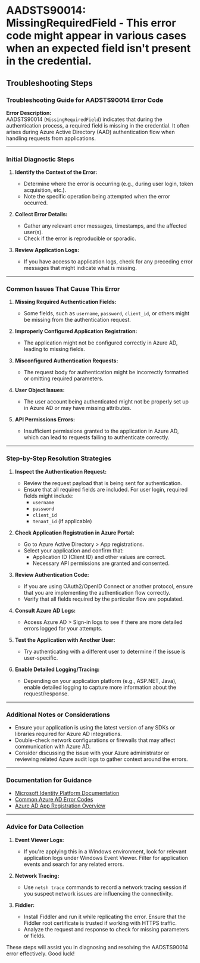 
# AADSTS90014: MissingRequiredField - This error code might appear in various cases when an expected field isn't present in the credential.


## Troubleshooting Steps
### Troubleshooting Guide for AADSTS90014 Error Code

**Error Description:**  
AADSTS90014 (`MissingRequiredField`) indicates that during the authentication process, a required field is missing in the credential. It often arises during Azure Active Directory (AAD) authentication flow when handling requests from applications.

---

### Initial Diagnostic Steps

1. **Identify the Context of the Error:**
   - Determine where the error is occurring (e.g., during user login, token acquisition, etc.).
   - Note the specific operation being attempted when the error occurred.

2. **Collect Error Details:**
   - Gather any relevant error messages, timestamps, and the affected user(s).
   - Check if the error is reproducible or sporadic.

3. **Review Application Logs:**
   - If you have access to application logs, check for any preceding error messages that might indicate what is missing.

---

### Common Issues That Cause This Error

1. **Missing Required Authentication Fields:**
   - Some fields, such as `username`, `password`, `client_id`, or others might be missing from the authentication request.

2. **Improperly Configured Application Registration:**
   - The application might not be configured correctly in Azure AD, leading to missing fields.

3. **Misconfigured Authentication Requests:**
   - The request body for authentication might be incorrectly formatted or omitting required parameters.

4. **User Object Issues:**
   - The user account being authenticated might not be properly set up in Azure AD or may have missing attributes.

5. **API Permissions Errors:**
   - Insufficient permissions granted to the application in Azure AD, which can lead to requests failing to authenticate correctly.

---

### Step-by-Step Resolution Strategies

1. **Inspect the Authentication Request:**
   - Review the request payload that is being sent for authentication.
   - Ensure that all required fields are included. For user login, required fields might include:
     - `username`
     - `password`
     - `client_id`
     - `tenant_id` (if applicable)

2. **Check Application Registration in Azure Portal:**
   - Go to Azure Active Directory > App registrations.
   - Select your application and confirm that:
     - Application ID (Client ID) and other values are correct.
     - Necessary API permissions are granted and consented.

3. **Review Authentication Code:**
   - If you are using OAuth2/OpenID Connect or another protocol, ensure that you are implementing the authentication flow correctly.
   - Verify that all fields required by the particular flow are populated.

4. **Consult Azure AD Logs:**
   - Access Azure AD > Sign-in logs to see if there are more detailed errors logged for your attempts.

5. **Test the Application with Another User:**
   - Try authenticating with a different user to determine if the issue is user-specific.

6. **Enable Detailed Logging/Tracing:**
   - Depending on your application platform (e.g., ASP.NET, Java), enable detailed logging to capture more information about the request/response.

---

### Additional Notes or Considerations

- Ensure your application is using the latest version of any SDKs or libraries required for Azure AD integrations.
- Double-check network configurations or firewalls that may affect communication with Azure AD.
- Consider discussing the issue with your Azure administrator or reviewing related Azure audit logs to gather context around the errors.

---

### Documentation for Guidance

- [Microsoft Identity Platform Documentation](https://docs.microsoft.com/en-us/azure/active-directory/develop/)
- [Common Azure AD Error Codes](https://docs.microsoft.com/en-us/azure/active-directory/develop/reference-aad-errors)
- [Azure AD App Registration Overview](https://docs.microsoft.com/en-us/azure/active-directory/develop/quickstart-register-app)

---

### Advice for Data Collection

1. **Event Viewer Logs:**
   - If you're applying this in a Windows environment, look for relevant application logs under Windows Event Viewer. Filter for application events and search for any related errors.

2. **Network Tracing:**
   - Use `netsh trace` commands to record a network tracing session if you suspect network issues are influencing the connectivity.

3. **Fiddler:**
   - Install Fiddler and run it while replicating the error. Ensure that the Fiddler root certificate is trusted if working with HTTPS traffic.
   - Analyze the request and response to check for missing parameters or fields.

These steps will assist you in diagnosing and resolving the AADSTS90014 error effectively. Good luck!
